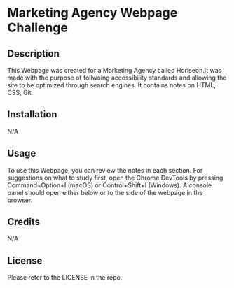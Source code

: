 # Marketing Agency Webpage Challenge

## Description

This Webpage was created for a Marketing Agency called Horiseon.It was made with the purpose of follwoing accessibility standards and allowing the site to be optimized through search engines. It contains notes on HTML, CSS, Git.

## Installation

N/A

## Usage

To use this Webpage, you can review the notes in each section. For suggestions on what to study first, open the Chrome DevTools by pressing Command+Option+I (macOS) or Control+Shift+I (Windows). A console panel should open either below or to the side of the webpage in the browser. 

## Credits

N/A

## License

Please refer to the LICENSE in the repo.
